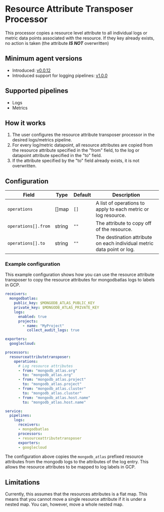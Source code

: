 # Resource Attribute Transposer Processor
This processor copies a resource level attribute to all individual logs or metric data points associated with the resource.
If they key already exists, no action is taken (the attribute _**IS NOT**_ overwritten)

## Minimum agent versions
- Introduced: [v0.0.12](https://github.com/observIQ/bindplane-agent/releases/tag/v0.0.12)
- Introduced support for logging pipelines: [v1.0.0](https://github.com/observIQ/bindplane-agent/releases/tag/v1.0.0)

## Supported pipelines
- Logs
- Metrics

## How it works
1. The user configures the resource attribute transposer processor in the desired logs/metrics pipeline.
2. For every log/metric datapoint, all resource attributes are copied from the resource attribute specified in the "from" field, to the log or datapoint attribute specified in the "to" field.
3. If the attribute specified by the "to" field already exists, it is not overwritten.

## Configuration
| Field               | Type   | Default | Description                                                            |
|---------------------|--------|---------|------------------------------------------------------------------------|
| `operations`        | []map  | `[]`    | A list of operations to apply to each metric or log resource.          |
| `operations[].from` | string | `""`    | The attribute to copy off of the resource.                             |
| `operations[].to`   | string | `""`    | The destination attribute on each individual metric data point or log. |

### Example configuration

This example configuration shows how you can use the resource attribute transposer to copy the resource attributes for mongodbatlas logs to labels in GCP.

```yaml
receivers:
  mongodbatlas:
    public_key: $MONGODB_ATLAS_PUBLIC_KEY
    private_key: $MONGODB_ATLAS_PRIVATE_KEY
    logs:
      enabled: true
      projects:
        - name: "MyProject"
          collect_audit_logs: true

exporters: 
  googlecloud:

processors:
  resourceattributetransposer:
    operations:
      # Log resource attributes
      - from: "mongodb_atlas.org"
        to: "mongodb_atlas.org"
      - from: "mongodb_atlas.project"
        to: "mongodb_atlas.project"
      - from: "mongodb_atlas.cluster"
        to: "mongodb_atlas.cluster"
      - from: "mongodb_atlas.host.name"
        to: "mongodb_atlas.host.name"

service:
  pipelines:
    logs:
      receivers:
      - mongodbatlas
      processors:
      - resourceattributetransposer
      exporters:
      - googlecloud
```

The configuration above copies the `mongodb_atlas` prefixed resource attributes from the mongodb logs to the attributes of the log entry.
This allows the resource attributes to be mapped to log labels in GCP.

## Limitations

Currently, this assumes that the resources attributes is a flat map. This means that you cannot move a single resource attribute if it is under a nested map. You can, however, move a whole nested map.

